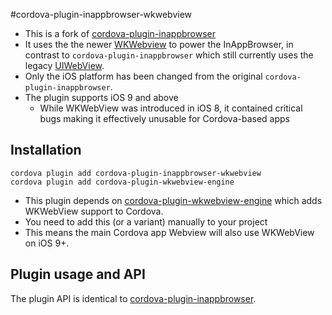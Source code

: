 #cordova-plugin-inappbrowser-wkwebview

- This is a fork of [cordova-plugin-inappbrowser](https://github.com/apache/cordova-plugin-inappbrowser) 
- It uses the the newer [WKWebview](https://developer.apple.com/documentation/webkit/wkwebview) to power the InAppBrowser, in contrast to `cordova-plugin-inappbrowser` which still currently uses the legacy [UIWebView](https://developer.apple.com/documentation/uikit/uiwebview).
- Only the iOS platform has been changed from the original `cordova-plugin-inappbrowser`.
- The plugin supports iOS 9 and above
    - While WKWebView was introduced in iOS 8, it contained critical bugs making it effectively unusable for Cordova-based apps
    
## Installation

    cordova plugin add cordova-plugin-inappbrowser-wkwebview
    cordova plugin add cordova-plugin-wkwebview-engine

- This plugin depends on [cordova-plugin-wkwebview-engine](https://github.com/apache/cordova-plugin-wkwebview-engine) which adds WKWebView support to Cordova.
- You need to add this (or a variant) manually to your project
- This means the main Cordova app Webview will also use WKWebView on iOS 9+.


## Plugin usage and API

The plugin API is identical to [cordova-plugin-inappbrowser](https://github.com/apache/cordova-plugin-inappbrowser).